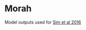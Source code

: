 # Morah

Model outputs used for [Sim et al 2016](https://agupubs.onlinelibrary.wiley.com/doi/full/10.1002/2016GC006629) 

